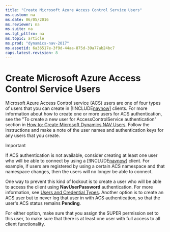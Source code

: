 ```yaml
---
title: "Create Microsoft Azure Access Control Service Users"
ms.custom: na
ms.date: 06/05/2016
ms.reviewer: na
ms.suite: na
ms.tgt_pltfrm: na
ms.topic: article
ms.prod: "dynamics-nav-2017"
ms.assetid: 6a36517e-3f9d-44aa-875d-39a77ab24bc7
caps.latest.revision: 8
---
```

# Create Microsoft Azure Access Control Service Users
Microsoft Azure Access Control service \(ACS\) users are one of four types of users that you can create in [!INCLUDE[navnow](includes/navnow_md.md)] clients. For more information about how to create one or more users for ACS authentication, see the "To create a new user for AccessControlService authentication" section in [How to: Create Microsoft Dynamics NAV Users](How-to--Create-Microsoft-Dynamics-NAV-Users.md). Follow the instructions  and make a note of the user names and authentication keys for any users that you create.  
  
> [!IMPORTANT]  
>  If ACS authentication is not available, consider creating at least one user who will be able to connect by using a [!INCLUDE[navnow](includes/navnow_md.md)] client. For example, if users are registered by using a certain ACS namespace and that namespace changes, then the users will no longer be able to connect.  
>   
>  One way to prevent this kind of lockout is to create a user who will be able to access the client using **NavUserPassword** authentication. For more information, see [Users and Credential Types](Users-and-Credential-Types.md). Another option is to create an ACS user but to never log that user in with ACS authentication, so that the user's ACS status remains **Pending**.  
>   
>  For either option, make sure that you assign the SUPER permission set to this user, to make sure that there is at least one user with full access to all client functionality.